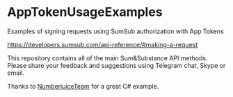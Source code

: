 # AppTokenUsageExamples
Examples of signing requests using SumSub authorization with App Tokens

https://developers.sumsub.com/api-reference/#making-a-request

This repository contains all of the main Sum&Substance API methods.
Please share your feedback and suggestions using Telegram chat, Skype or email. 


Thanks to [NumberjuiceTeam](https://github.com/NumberjuiceTeam/SumSub-AppTokenCSharpExample) for a great C# example.
